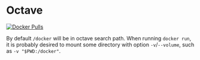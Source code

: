 # Octave

[![Docker Pulls](https://img.shields.io/docker/pulls/franklinyu/octave.svg)](https://hub.docker.com/r/franklinyu/octave)

By default `/docker` will be in octave search path. When running `docker run`,
it is probably desired to mount some directory with option `-v`/`--volume`, such
as `-v "$PWD:/docker"`.
